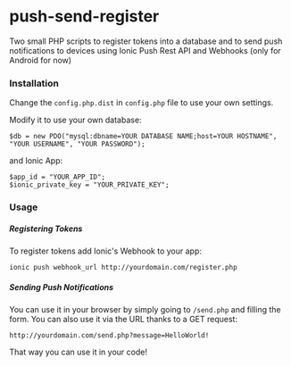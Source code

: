 # push-send-register

Two small PHP scripts to register tokens into a database and to send push notifications to devices using Ionic Push Rest API and Webhooks (only for Android for now)

### Installation

Change the `config.php.dist` in `config.php` file to use your own settings.

Modify it to use your own database:

```
$db = new PDO("mysql:dbname=YOUR DATABASE NAME;host=YOUR HOSTNAME", "YOUR USERNAME", "YOUR PASSWORD");
```

and Ionic App:

```
$app_id = "YOUR_APP_ID";
$ionic_private_key = "YOUR_PRIVATE_KEY";
```

### Usage

##### Registering Tokens

To register tokens add Ionic's Webhook to your app:

```
ionic push webhook_url http://yourdomain.com/register.php
```

##### Sending Push Notifications

You can use it in your browser by simply going to `/send.php` and filling the form.
You can also use it via the URL thanks to a GET request:

```
http://yourdomain.com/send.php?message=HelloWorld!
```

That way you can use it in your code!
